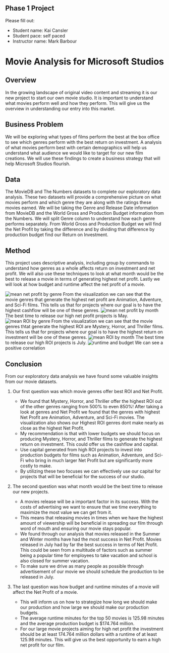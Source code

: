 ## Phase 1 Project

Please fill out:
* Student name: Kai Cansler
* Student pace: self paced
* Instructor name: Mark Barbour

# Movie Analysis for Microsoft Studios


## Overview
In the growing landscape of original video content and streaming it is our new project to start our own movie studio. It is important to understand what movies perform well and how they perform. This will give us the overview in understanding our entry into this market.

## Business Problem
We will be exploring what types of films perform the best at the box office to see which genres perform with the best return on investment. A analysis of what movies perform best with certain demographics will help us understand what audience we would like to target for our new film creations. We will use these findings to create a business strategy that will help Microsoft Studios flourish.

## Data
The MovieDB and The Numbers datasets to complete our exploratory data analysis. These two datasets will provide a comprehensive picture on what movies perform and which genre they are along with the ratings these movies earned. We will be taking the Genre and Release Date information from MovieDB and the World Gross and Production Budget information from the Numbers. We will split Genre column to understand how each genre performs separately. From World Gross and Production Budget we will find the Net Profit by taking the difference and by dividing that difference by production budget find our Return on Investment.

## Method
This project uses descriptive analysis, including group by commands to understand how genres as a whole affects return on investment and net profit. We will also use these techniques to look at what month would be the best to release a movie in terms of generating highest net profit. Lastly we will look at how budget and runtime affect the net profit of a movie.

![mean net profit by genre](https://github.com/kai-cansler/movie_analysis/blob/main/images/mean_np_genre.png)
From the visualization we can see that the movie genres that generate the highest net profit are Animation, Adventure, and Sci-Fi films. This tells us that for projects where our goal is to have the highest cashflow will be one of these genres.
![mean net profit by month](https://github.com/kai-cansler/movie_analysis/blob/main/images/mean_np_month.png)
The best time to release our high net profit projects is May.
![mean ROI by genre](https://github.com/kai-cansler/movie_analysis/blob/main/images/mean_roi_genre.png)
From the visualization we can see that the movie genres thtat generate the highest ROI are Mystery, Horror, and Thriller films. This tells us that for projects where our goal is to have the highest return on investment will be one of these genres.
![mean ROI by month](https://github.com/kai-cansler/movie_analysis/blob/main/images/mean_roi_month.png)
The best time to release our high ROI projects is July.
![runtime and budget](https://github.com/kai-cansler/movie_analysis/blob/main/images/runtime_budget.png)
We can see a positive correlation 

## Conclusion
From our exploratory data analysis we have found some valuable insights from our movie datasets. 

1. Our first question was which movie genres offer best ROI and Net Profit. 
    - We found that Mystery, Horror, and Thriller offer the highest ROI out of the other genres ranging from 500% to even 850%! After taking a look at genres and Net Profit we found that the genres with highest Net Profit are Animation,  Adventure, and Sci-Fi movies. The visualization also shows our Highest ROI genres dont make nearly as close as the highest Net Profit. 
    - My recommendation is that with lower budgets we should focus on producing Mystery, Horror, and Thriller films to generate the highest return on investment. This could offer us the cashflow and capital.
    - Use capital generated from high ROI projects to invest into production budgets for films such as Animation, Adventure, and Sci-Fi who bring in much larger Net Profit but are significantly more costly to make. 
    - By utilizing these two focuses we can effectively use our capital for projects that will be beneficial for the success of our studio.

2. The second question was what month would be the best time to release our new projects. 
    - A movies release will be a important factor in its success. With the costs of advertising we want to ensure that we time everything to maximize the most value we can get from it. 
    - This means that releasing movies in times when we have the highest amount of viewership will be beneficial in spreading our film through word of mouth and ensuring our movie stays popular. 
    - We found through our analysis that movies released in the Summer and Winter months have had the most success in Net Profit. Movies released in July had by far the best success in terms of Net Profit. This could be seen from a multitude of factors such as summer being a popular time for employees to take vacation and school is also closed for summer vacation. 
    - To make sure we drive as many people as possible through advertisement of our movie we should schedule the production to be released in July.

3. The last question was how budget and runtime minutes of a movie will affect the Net Profit of a movie. 
    - This will inform us on how to strategize how long we should make our production and how large we should make our production budgets. 
    - The average runtime minutes for the top 50 movies is 125.98 minutes and the average production budget is $174.764 million. 
    - For our large movie projects aiming for high net profit the investment should be at least 174.764 million dollars with a runtime of at least 125.98 minutes. This will give us the best opportunity to earn a high net profit for our film.